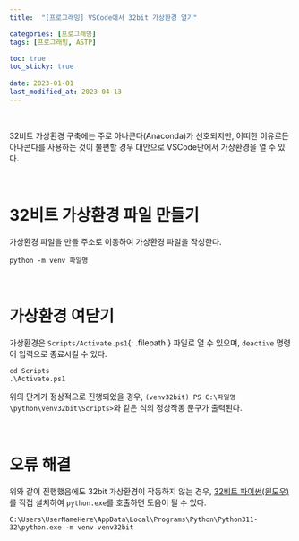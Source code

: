 ```yaml
---
title:  "[프로그래밍] VSCode에서 32bit 가상환경 열기"

categories: [프로그래밍]
tags: [프로그래밍, ASTP]

toc: true
toc_sticky: true
 
date: 2023-01-01
last_modified_at: 2023-04-13
---
```


<br>

32비트 가상환경 구축에는 주로 아나콘다(Anaconda)가 선호되지만, 어떠한 이유로든 아나콘다를 사용하는 것이 불편할 경우 대안으로 VSCode단에서 가상환경을 열 수 있다.

<br>

# 32비트 가상환경 파일 만들기  

가상환경 파일을 만들 주소로 이동하여 가상환경 파일을 작성한다.  

```terminal
python -m venv 파일명
```

<br>

# 가상환경 여닫기  

가상환경은 `Scripts/Activate.ps1`{: .filepath } 파일로 열 수 있으며, `deactive` 명령어 입력으로 종료시킬 수 있다.


```terminal
cd Scripts
.\Activate.ps1
```

위의 단계가 정상적으로 진행되었을 경우, `(venv32bit) PS C:\파일명\python\venv32bit\Scripts>`와 같은 식의 정상작동 문구가 출력된다.

<br>

# 오류 해결
위와 같이 진행했음에도 32bit 가상환경이 작동하지 않는 경우, [32비트 파이썬(윈도우)](https://www.python.org/downloads/windows/)를 직접 설치하여 `python.exe`를 호출하면 도움이 될 수 있다.

```terminal
C:\Users\UserNameHere\AppData\Local\Programs\Python\Python311-32\python.exe -m venv venv32bit
```